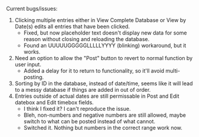 Current bugs/issues: 
1) Clicking multiple entries either in View Complete Database or View by Date(s) edits all entries that have been clicked.
    - Fixed, but now placeholder text doesn't display new data for some reason without closing and reloading the database.
    - Found an UUUUUGGGGGLLLLLYYYY (blinking) workaround, but it works.
2) Need an option to allow the "Post" button to revert to normal function by user input.
    - Added a delay for it to return to functionality, so it'll avoid multi-posting.
3) Sorting by ID in the database, instead of date/time, seems like it will lead to a messy database if things are added in out of order.
4) Entries outside of actual dates are still permissable in Post and Edit datebox and Edit timebox fields.
    - I think I fixed it?  I can't reproduce the issue.
    - Bleh, non-numbers and negative numbers are still allowed, maybe switch to what can be posted instead of what cannot.
    - Switched it.  Nothing but numbers in the correct range work now.